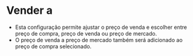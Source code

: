 # **Vender a**

- Esta configuração permite ajustar o preço de venda e escolher entre preço de compra, preço de venda ou preço de mercado.
- O preço de venda a preço de mercado também será adicionado ao preço de compra selecionado.
